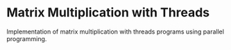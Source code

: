 # Matrix Multiplication with Threads
Implementation of matrix multiplication with threads programs using parallel programming.
